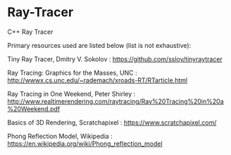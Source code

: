# Ray-Tracer
C++ Ray Tracer

Primary resources used are listed below (list is not exhaustive):

Tiny Ray Tracer, Dmitry V. Sokolov : https://github.com/ssloy/tinyraytracer

Ray Tracing: Graphics for the Masses, UNC : http://wwwx.cs.unc.edu/~rademach/xroads-RT/RTarticle.html

Ray Tracing in One Weekend, Peter Shirley : http://www.realtimerendering.com/raytracing/Ray%20Tracing%20in%20a%20Weekend.pdf

Basics of 3D Rendering, Scratchapixel : https://www.scratchapixel.com/

Phong Reflection Model, Wikipedia : https://en.wikipedia.org/wiki/Phong_reflection_model

